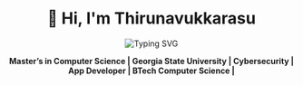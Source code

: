 <h1 align="center">👋 Hi, I'm Thirunavukkarasu </h1>

<p align="center">
  <img src="https://readme-typing-svg.herokuapp.com?size=24&color=1E90FF&center=true&vCenter=true&width=950&lines=Innovative+computer+enthusiast,+constantly+learning+emerging+technologies." alt="Typing SVG">
</p>

<p align="center">
  <strong> Master’s in Computer Science | Georgia State University | Cybersecurity | App Developer | BTech Computer Science |</strong>
</p>
